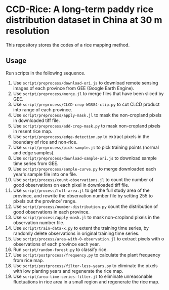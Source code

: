# CCD-Rice: A long-term paddy rice distribution dataset in China at 30 m resolution

This repository stores the codes of a rice mapping method.

## Usage

Run scripts in the following sequence.

1. Use `script/preprocess/download-ori.js` to download remote sensing images of each province from GEE (Google Earth Engine).
2. Use `script/preprocess/merge.jl` to merge files that have been sliced by GEE.
3. Use `script/preprocess/CLCD-crop-WGS84-clip.py` to cut CLCD product into range of each province.
4. Use `script/preprocess/apply-mask.jl` to mask the non-cropland pixels in downloaded tiff file.
5. Use `script/preprocess/add-crop-mask.py` to mask non-cropland pixels in resent rice map.
6. Use `script/preprocess/edge-detection.py` to extract pixels in the boundary of rice and non-rice.
7. Use `script/preprocess/pick-sample.jl` to pick training points (normal and edge samples).
8. Use `script/preprocess/download-sample-ori.js` to download sample time series from GEE.
9. Use `script/preprocess/sample-curve.py` to merge downloaded each year's sample file into one file.
10. Use `script/process/count-observations.jl` to count the number of good observations on each pixel in downloaded tiff file.
11. Use `script/process/full-area.jl` to get the full study area of the province, and rewrite the observation number file by setting 255 to pixels out the province' range.
12. Use `script/process/number-distribution.py` count the distribution of good observations in each province.
13. Use `script/process/apply-mask.jl` to mask non-cropland pixels in the observation number file.
14. Use `script/train-data-x.py` to extent the training time series, by randomly delete observations in original training time series.
15. Use `script/process/area-with-0-observation.jl` to extract pixels with o observations of each province each year.
16. Run `script/random-forest.py` to classify rice.
17. Use `script/postprocess/frequency.py` to calculate the plant frequency from rice map.
18. Use `script/postprocess/filter-less-years.py` to eliminate the pixels with low planting years and regenerate the rice map.
19. Use `script/area-time-series-filter.jl` to eliminate unreasonable fluctuations in rice area in a small region and regenerate the rice map.

